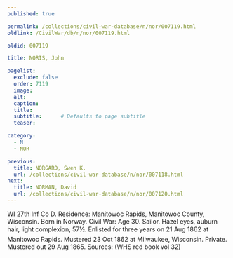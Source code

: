 ```yaml
---
published: true

permalink: /collections/civil-war-database/n/nor/007119.html
oldlink: /CivilWar/db/n/nor/007119.html

oldid: 007119

title: NORIS, John

pagelist:
  exclude: false
  order: 7119
  image: 
  alt:
  caption:
  title:
  subtitle:      # Defaults to page subtitle
  teaser:

category: 
  - N 
  - NOR

previous:
  title: NORGARD, Swen K.
  url: /collections/civil-war-database/n/nor/007118.html  
next:
  title: NORMAN, David
  url: /collections/civil-war-database/n/nor/007120.html   
---
```

WI 27th Inf Co D. Residence: Manitowoc Rapids, Manitowoc County, Wisconsin. Born in Norway. Civil War: Age 30. Sailor. Hazel eyes, auburn hair, light complexion, 5&#146;7&frac12;&#148;. Enlisted for three years on 21 Aug 1862 at Manitowoc Rapids. Mustered 23 Oct 1862 at Milwaukee, Wisconsin. Private. Mustered out 29 Aug 1865. Sources: (WHS red book vol 32)